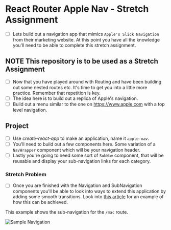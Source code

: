 # React Router Apple Nav - Stretch Assignment

- [ ] Lets build out a navigation app that mimics `Apple's Slick Navigation` from their marketing website. At this point you have all the knowledge you'll need to be able to complete this stretch assignment.

## **NOTE** This repository is to be used as a Stretch Assignment

- [ ] Now that you have played around with Routing and have been building out some nested routes etc. It's time to get you into a little more practice. Remember that repetition is key.
- [ ] The idea here is to build out a replica of Apple's navigation.
- [ ] Build out a menu similar to the one on https://www.apple.com with a top level navigation.

## Project

- [ ] Use _create-react-app_ to make an application, name it `apple-nav`.
- [ ] You'll need to build out a few components here. Some variation of a `NavWrapper` component which will be your navigation header.
- [ ] Lastly you're going to need some sort of `SubNav` component, that will be reusable and display your sub-navigation links for each category.

### Stretch Problem

- [ ] Once you are finished with the Navigation and SubNavigation components you'll be able to look into ways to extend this application by adding some smooth transitions. Look into [this article](https://hackernoon.com/animated-page-transitions-with-react-router-4-reacttransitiongroup-and-animated-1ca17bd97a1a) for an example of how this can be achieved.

This example shows the sub-navigation for the `/mac` route.

![Sample Navigation](images/sample.png)
